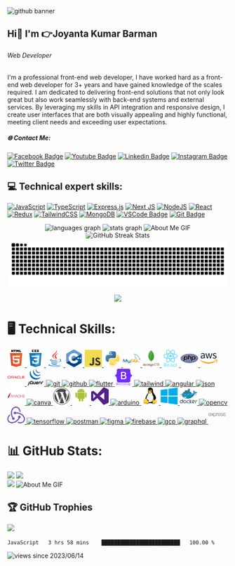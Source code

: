 
<img src="https://media.licdn.com/dms/image/v2/D4D16AQGgEfrIYjxsZw/profile-displaybackgroundimage-shrink_350_1400/profile-displaybackgroundimage-shrink_350_1400/0/1719351548761?e=1730332800&v=beta&t=g-cAowDWQB0EkILy2E1A4LCV5gnYri-QKBFgN4w3XC8" alt="github banner"/>

## Hi👋 I'm 👉Joyanta Kumar Barman

###### Web Developer
<p>I'm a professional front-end web developer, I have worked hard as a front-end web developer for 3+ years and have gained knowledge of the scales required. I am dedicated to delivering front-end solutions that not only look great but also work seamlessly with back-end systems and external services. By leveraging my skills in API integration and responsive design, I create user interfaces that are both visually appealing and highly functional, meeting client needs and exceeding user expectations.</p>

##### 🌐 Contact Me:
<p dir="auto"><a href="https://www.facebook.com/web.joyanta/" rel="nofollow"><img src="https://camo.githubusercontent.com/8ceae4de650f63bd2d9b9a14988510ce0c1437f9c7b34d81e20b7adc5d006dfb/68747470733a2f2f696d672e736869656c64732e696f2f62616467652f46616365626f6f6b2d3138373746323f7374796c653d666f722d7468652d6261646765266c6f676f3d66616365626f6f6b266c6f676f436f6c6f723d7768697465" alt="Facebook Badge" data-canonical-src="https://img.shields.io/badge/Facebook-1877F2?style=for-the-badge&amp;logo=facebook&amp;logoColor=white" style="max-width: 100%;"></a> <a href="https://www.youtube.com/@webbuilderbd" rel="nofollow"><img src="https://camo.githubusercontent.com/94b947e758f767a15576edfb06cc06075d6b62ef7a8946db69c5ce4a2ee830f7/68747470733a2f2f696d672e736869656c64732e696f2f62616467652f596f75547562652d4646303030303f7374796c653d666f722d7468652d6261646765266c6f676f3d796f7574756265266c6f676f436f6c6f723d7768697465" alt="Youtube Badge" data-canonical-src="https://img.shields.io/badge/YouTube-FF0000?style=for-the-badge&amp;logo=youtube&amp;logoColor=white" style="max-width: 100%;"></a> <a href="https://www.linkedin.com/in/web-joyanta/" rel="nofollow"><img src="https://camo.githubusercontent.com/8c0692475a5bfc1d9e7361074bdb648e567cae7b5b40ffd32adae31180b0d7b6/68747470733a2f2f696d672e736869656c64732e696f2f62616467652f4c696e6b6564496e2d3030373742353f7374796c653d666f722d7468652d6261646765266c6f676f3d6c696e6b6564696e266c6f676f436f6c6f723d7768697465" alt="Linkedin Badge" data-canonical-src="https://img.shields.io/badge/LinkedIn-0077B5?style=for-the-badge&amp;logo=linkedin&amp;logoColor=white" style="max-width: 100%;"></a> <a href="https://www.instagram.com/web.joyanta/" rel="nofollow"><img src="https://camo.githubusercontent.com/e2ad860f5db0900ef7a51420220056da4c8545a4cdc46af7f7411649a9c63493/68747470733a2f2f696d672e736869656c64732e696f2f62616467652f496e7374616772616d2d4534343035463f7374796c653d666f722d7468652d6261646765266c6f676f3d696e7374616772616d266c6f676f436f6c6f723d7768697465" alt="Instagram Badge" data-canonical-src="https://img.shields.io/badge/Instagram-E4405F?style=for-the-badge&amp;logo=instagram&amp;logoColor=white" style="max-width: 100%;"></a> <a href="https://x.com/web_joyanta" rel="nofollow"><img src="https://camo.githubusercontent.com/4d663eeba16a2c583c896c0dc81ab4226b8af495f6d0af8b3cc2f2b88854a252/68747470733a2f2f696d672e736869656c64732e696f2f62616467652f547769747465722d3144413146323f7374796c653d666f722d7468652d6261646765266c6f676f3d74776974746572266c6f676f436f6c6f723d7768697465" alt="Twitter Badge" data-canonical-src="https://img.shields.io/badge/Twitter-1DA1F2?style=for-the-badge&amp;logo=twitter&amp;logoColor=white" style="max-width: 100%;"></a></p>

## 💻 Technical expert skills:
<p dir="auto"><a target="_blank" rel="noopener noreferrer nofollow" href="https://camo.githubusercontent.com/29d02b3669d6450d67e043cf5909e740dcb94c1e2306d88ac48b15b4ec55dc65/68747470733a2f2f696d672e736869656c64732e696f2f62616467652f6a6176617363726970742d2532333332333333302e7376673f7374796c653d666f722d7468652d6261646765266c6f676f3d6a617661736372697074266c6f676f436f6c6f723d253233463744463145"><img src="https://camo.githubusercontent.com/29d02b3669d6450d67e043cf5909e740dcb94c1e2306d88ac48b15b4ec55dc65/68747470733a2f2f696d672e736869656c64732e696f2f62616467652f6a6176617363726970742d2532333332333333302e7376673f7374796c653d666f722d7468652d6261646765266c6f676f3d6a617661736372697074266c6f676f436f6c6f723d253233463744463145" alt="JavaScript" data-canonical-src="https://img.shields.io/badge/javascript-%23323330.svg?style=for-the-badge&amp;logo=javascript&amp;logoColor=%23F7DF1E" style="max-width: 100%;"></a> <a target="_blank" rel="noopener noreferrer nofollow" href="https://camo.githubusercontent.com/d4cfec9550517aa67567e29843e3880ebf50bd7eeceafcd3b82875f17c9f564e/68747470733a2f2f696d672e736869656c64732e696f2f62616467652f747970657363726970742d2532333030374143432e7376673f7374796c653d666f722d7468652d6261646765266c6f676f3d74797065736372697074266c6f676f436f6c6f723d7768697465"><img src="https://camo.githubusercontent.com/d4cfec9550517aa67567e29843e3880ebf50bd7eeceafcd3b82875f17c9f564e/68747470733a2f2f696d672e736869656c64732e696f2f62616467652f747970657363726970742d2532333030374143432e7376673f7374796c653d666f722d7468652d6261646765266c6f676f3d74797065736372697074266c6f676f436f6c6f723d7768697465" alt="TypeScript" data-canonical-src="https://img.shields.io/badge/typescript-%23007ACC.svg?style=for-the-badge&amp;logo=typescript&amp;logoColor=white" style="max-width: 100%;"></a>  <a target="_blank" rel="noopener noreferrer nofollow" href="https://camo.githubusercontent.com/e01b1cfdcc52e26519db194c2a7b4b93eafe7a614a0dab69cfe967864a8f1119/68747470733a2f2f696d672e736869656c64732e696f2f62616467652f657870726573732e6a732d2532333430346435392e7376673f7374796c653d666f722d7468652d6261646765266c6f676f3d65787072657373266c6f676f436f6c6f723d253233363144414642"><img src="https://camo.githubusercontent.com/e01b1cfdcc52e26519db194c2a7b4b93eafe7a614a0dab69cfe967864a8f1119/68747470733a2f2f696d672e736869656c64732e696f2f62616467652f657870726573732e6a732d2532333430346435392e7376673f7374796c653d666f722d7468652d6261646765266c6f676f3d65787072657373266c6f676f436f6c6f723d253233363144414642" alt="Express.js" data-canonical-src="https://img.shields.io/badge/express.js-%23404d59.svg?style=for-the-badge&amp;logo=express&amp;logoColor=%2361DAFB" style="max-width: 100%;"></a> <a target="_blank" rel="noopener noreferrer nofollow" href="https://camo.githubusercontent.com/d4ff95c6c85e810b4acfe5dbf01bf2b44680cf75945b21a7e5438c87b473f2c6/68747470733a2f2f696d672e736869656c64732e696f2f62616467652f4e6578742d626c61636b3f7374796c653d666f722d7468652d6261646765266c6f676f3d6e6578742e6a73266c6f676f436f6c6f723d7768697465"><img src="https://camo.githubusercontent.com/d4ff95c6c85e810b4acfe5dbf01bf2b44680cf75945b21a7e5438c87b473f2c6/68747470733a2f2f696d672e736869656c64732e696f2f62616467652f4e6578742d626c61636b3f7374796c653d666f722d7468652d6261646765266c6f676f3d6e6578742e6a73266c6f676f436f6c6f723d7768697465" alt="Next JS" data-canonical-src="https://img.shields.io/badge/Next-black?style=for-the-badge&amp;logo=next.js&amp;logoColor=white" style="max-width: 100%;"></a> <a target="_blank" rel="noopener noreferrer nofollow" href="https://camo.githubusercontent.com/8477a50d7210f0f3bf15fbe5b44809296b75f2101a2927818599d72c8ea72cef/68747470733a2f2f696d672e736869656c64732e696f2f62616467652f6e6f64652e6a732d3644413535463f7374796c653d666f722d7468652d6261646765266c6f676f3d6e6f64652e6a73266c6f676f436f6c6f723d7768697465"><img src="https://camo.githubusercontent.com/8477a50d7210f0f3bf15fbe5b44809296b75f2101a2927818599d72c8ea72cef/68747470733a2f2f696d672e736869656c64732e696f2f62616467652f6e6f64652e6a732d3644413535463f7374796c653d666f722d7468652d6261646765266c6f676f3d6e6f64652e6a73266c6f676f436f6c6f723d7768697465" alt="NodeJS" data-canonical-src="https://img.shields.io/badge/node.js-6DA55F?style=for-the-badge&amp;logo=node.js&amp;logoColor=white" style="max-width: 100%;"></a>  <a target="_blank" rel="noopener noreferrer nofollow" href="https://camo.githubusercontent.com/f93e05694a6f01f2f6a37713a454a942442a5ff2b33083891096a6f7e57842f8/68747470733a2f2f696d672e736869656c64732e696f2f62616467652f72656163742d2532333230323332612e7376673f7374796c653d666f722d7468652d6261646765266c6f676f3d7265616374266c6f676f436f6c6f723d253233363144414642"><img src="https://camo.githubusercontent.com/f93e05694a6f01f2f6a37713a454a942442a5ff2b33083891096a6f7e57842f8/68747470733a2f2f696d672e736869656c64732e696f2f62616467652f72656163742d2532333230323332612e7376673f7374796c653d666f722d7468652d6261646765266c6f676f3d7265616374266c6f676f436f6c6f723d253233363144414642" alt="React" data-canonical-src="https://img.shields.io/badge/react-%2320232a.svg?style=for-the-badge&amp;logo=react&amp;logoColor=%2361DAFB" style="max-width: 100%;"></a> <a target="_blank" rel="noopener noreferrer nofollow" href="https://camo.githubusercontent.com/e295d0d1e6177be7fea7a386b987eb60077135419f901c302c2d1d327528b776/68747470733a2f2f696d672e736869656c64732e696f2f62616467652f72656475782d2532333539336438382e7376673f7374796c653d666f722d7468652d6261646765266c6f676f3d7265647578266c6f676f436f6c6f723d7768697465"><img src="https://camo.githubusercontent.com/e295d0d1e6177be7fea7a386b987eb60077135419f901c302c2d1d327528b776/68747470733a2f2f696d672e736869656c64732e696f2f62616467652f72656475782d2532333539336438382e7376673f7374796c653d666f722d7468652d6261646765266c6f676f3d7265647578266c6f676f436f6c6f723d7768697465" alt="Redux" data-canonical-src="https://img.shields.io/badge/redux-%23593d88.svg?style=for-the-badge&amp;logo=redux&amp;logoColor=white" style="max-width: 100%;"></a> <a target="_blank" rel="noopener noreferrer nofollow" href="https://camo.githubusercontent.com/b2eac0f505dfd05c25acf8c285b5eb346916090126c8836c6cbf9aeb754eac32/68747470733a2f2f696d672e736869656c64732e696f2f62616467652f7461696c77696e646373732d2532333338423241432e7376673f7374796c653d666f722d7468652d6261646765266c6f676f3d7461696c77696e642d637373266c6f676f436f6c6f723d7768697465"><img src="https://camo.githubusercontent.com/b2eac0f505dfd05c25acf8c285b5eb346916090126c8836c6cbf9aeb754eac32/68747470733a2f2f696d672e736869656c64732e696f2f62616467652f7461696c77696e646373732d2532333338423241432e7376673f7374796c653d666f722d7468652d6261646765266c6f676f3d7461696c77696e642d637373266c6f676f436f6c6f723d7768697465" alt="TailwindCSS" data-canonical-src="https://img.shields.io/badge/tailwindcss-%2338B2AC.svg?style=for-the-badge&amp;logo=tailwind-css&amp;logoColor=white" style="max-width: 100%;"></a> <a target="_blank" rel="noopener noreferrer nofollow" href="https://camo.githubusercontent.com/ec9b2bbaccf6915a29050ce24c10cd9b481b0c41b0bf5194add3e69f49a9be3c/68747470733a2f2f696d672e736869656c64732e696f2f62616467652f4d6f6e676f44422d2532333465613934622e7376673f7374796c653d666f722d7468652d6261646765266c6f676f3d6d6f6e676f6462266c6f676f436f6c6f723d7768697465"><img src="https://camo.githubusercontent.com/ec9b2bbaccf6915a29050ce24c10cd9b481b0c41b0bf5194add3e69f49a9be3c/68747470733a2f2f696d672e736869656c64732e696f2f62616467652f4d6f6e676f44422d2532333465613934622e7376673f7374796c653d666f722d7468652d6261646765266c6f676f3d6d6f6e676f6462266c6f676f436f6c6f723d7768697465" alt="MongoDB" data-canonical-src="https://img.shields.io/badge/MongoDB-%234ea94b.svg?style=for-the-badge&amp;logo=mongodb&amp;logoColor=white" style="max-width: 100%;"></a> <a href="#"><img src="https://camo.githubusercontent.com/6d6f020de0139313fce4fb0037bf8a6aed68fa4db7780a549d28a2075c145bce/68747470733a2f2f696d672e736869656c64732e696f2f62616467652f56697375616c5f53747564696f2d3543324439313f7374796c653d666f722d7468652d6261646765266c6f676f3d76697375616c25323073747564696f266c6f676f436f6c6f723d7768697465" alt="VSCode Badge" data-canonical-src="https://img.shields.io/badge/Visual_Studio-5C2D91?style=for-the-badge&amp;logo=visual%20studio&amp;logoColor=white" style="max-width: 100%;"></a> <a href="#"><img src="https://camo.githubusercontent.com/8a6912ffd6e3bba0d696c8803e3ff21a37f24cbca4a3433e23af910250e974ef/68747470733a2f2f696d672e736869656c64732e696f2f62616467652f4769742d4630353033323f7374796c653d666f722d7468652d6261646765266c6f676f3d676974266c6f676f436f6c6f723d7768697465" alt="Git Badge" data-canonical-src="https://img.shields.io/badge/Git-F05032?style=for-the-badge&amp;logo=git&amp;logoColor=white" style="max-width: 100%;"></a></p>

<div align="center">
<img src="https://github-readme-stats.vercel.app/api/top-langs?username=web-joyanta&locale=en&hide_title=false&layout=compact&card_width=320&langs_count=5&theme=dracula&hide_border=false" height="150" alt="languages graph"  />
<img src="https://github-readme-stats.vercel.app/api?username=programming-hero1&hide_title=false&hide_rank=false&show_icons=true&include_all_commits=true&count_private=true&disable_animations=false&theme=dracula&locale=en&hide_border=false" height="150" alt="stats graph" />
<img src="https://github.com/7oSkaaa/7oSkaaa/raw/main/Images/about_me.gif?raw=true" alt="About Me GIF" height="150" data-target="animated-image.originalImage">
</div>


<div align="center">
  <img src="https://streak-stats.demolab.com/?user=web-joyanta" alt="GitHub Streak Stats">
</div>


<img src="https://raw.githubusercontent.com/web-joyanta/web-joyanta/output/snake.svg" alt="Snake animation" />


<!-- ########################################################################################################################################### -->


<!--
**web-joyanta/web-joyanta** is a ✨ _special_ ✨ repository because its `README.md` (this file) appears on your GitHub profile.

Here are some ideas to get you started:

- 🔭 I’m currently working on ...
- 🌱 I’m currently learning ...
- 👯 I’m looking to collaborate on ...
- 🤔 I’m looking for help with ...
- 💬 Ask me about ...
- 📫 How to reach me: ...
- 😄 Pronouns: ...
- ⚡ Fun fact: ...
-->
<p align="center">
<!--   <a href="https://github.com/DenverCoder1/readme-typing-svg"> -->
    <img src="https://readme-typing-svg.herokuapp.com?color=E22FE4&width=380&height=28&lines=Hi👋+I'm+Joyanta+Kumar+Barman..;Front-End+Developer+Ambassador;Open-Source+Enthusiast..;Learning+In+Public..;Empowering+Others;Nice+To+Meet+You+....&center=true"></a></p>
    

    
# 🖥️ Technical Skills: 
<p align="left">
  <a href="https://www.w3schools.com/html/" target="_blank" rel="noreferrer">
    <img src="https://raw.githubusercontent.com/devicons/devicon/master/icons/html5/html5-original-wordmark.svg" alt="html5" width="40" height="40"/>
  </a>
  <a href="https://www.w3schools.com/css/" target="_blank" rel="noreferrer">
    <img src="https://raw.githubusercontent.com/devicons/devicon/master/icons/css3/css3-original-wordmark.svg" alt="css3" width="40" height="40"/>
  </a>
  <a href="https://www.java.com" target="_blank" rel="noreferrer">
    <img src="https://raw.githubusercontent.com/devicons/devicon/master/icons/java/java-original.svg" alt="java" width="40" height="40"/>
  </a>
  <a href="https://www.w3schools.com/cpp/" target="_blank" rel="noreferrer">
    <img src="https://raw.githubusercontent.com/devicons/devicon/master/icons/cplusplus/cplusplus-original.svg" alt="cplusplus" width="40" height="40"/>
  </a>
  <a href="https://developer.mozilla.org/en-US/docs/Web/JavaScript" target="_blank" rel="noreferrer">
    <img src="https://raw.githubusercontent.com/devicons/devicon/master/icons/javascript/javascript-original.svg" alt="javascript" width="40" height="40"/>
  </a>
  <a href="https://www.python.org" target="_blank" rel="noreferrer">
    <img src="https://raw.githubusercontent.com/devicons/devicon/master/icons/python/python-original.svg" alt="python" width="40" height="40"/>
  </a>
  <a href="https://www.mysql.com/" target="_blank" rel="noreferrer">
    <img src="https://raw.githubusercontent.com/devicons/devicon/master/icons/mysql/mysql-original-wordmark.svg" alt="mysql" width="40" height="40"/>
  </a>
  <a href="https://www.mongodb.com/" target="_blank" rel="noreferrer">
    <img src="https://raw.githubusercontent.com/devicons/devicon/master/icons/mongodb/mongodb-original-wordmark.svg" alt="mongodb" width="40" height="40"/>
  </a>
  <a href="https://reactjs.org/" target="_blank" rel="noreferrer">
    <img src="https://raw.githubusercontent.com/devicons/devicon/master/icons/react/react-original-wordmark.svg" alt="react" width="40" height="40"/>
  </a>
  <a href="https://www.php.net" target="_blank" rel="noreferrer">
    <img src="https://raw.githubusercontent.com/devicons/devicon/master/icons/php/php-original.svg" alt="php" width="40" height="40"/>
  </a>
  <a href="https://aws.amazon.com" target="_blank" rel="noreferrer">
    <img src="https://raw.githubusercontent.com/devicons/devicon/master/icons/amazonwebservices/amazonwebservices-original-wordmark.svg" alt="aws" width="40" height="40"/>
  </a>
  <a href="https://www.oracle.com" target="_blank" rel="noreferrer">
    <img src="https://raw.githubusercontent.com/devicons/devicon/master/icons/oracle/oracle-original.svg" alt="oracle" width="40" height="40"/>
  </a>
  <a href="https://jquery.com/" target="_blank" rel="noreferrer">
    <img src="https://raw.githubusercontent.com/devicons/devicon/master/icons/jquery/jquery-original-wordmark.svg" alt="jquery" width="40" height="40"/>
  </a>
  <a href="https://git-scm.com/" target="_blank" rel="noreferrer">
    <img src="https://www.vectorlogo.zone/logos/git-scm/git-scm-icon.svg" alt="git" width="40" height="40"/>
  </a>
  <a href="https://www.github.com" target="_blank" rel="noreferrer">
    <img src="https://www.vectorlogo.zone/logos/github/github-icon.svg" alt="github" width="40" height="40"/>
  </a>
  <a href="https://flutter.dev" target="_blank" rel="noreferrer">
    <img src="https://www.vectorlogo.zone/logos/flutterio/flutterio-icon.svg" alt="flutter" width="40" height="40"/>
  </a>
  <a href="https://getbootstrap.com" target="_blank" rel="noreferrer">
    <img src="https://raw.githubusercontent.com/devicons/devicon/master/icons/bootstrap/bootstrap-plain-wordmark.svg" alt="bootstrap" width="40" height="40"/>
  </a>
  <a href="https://tailwindcss.com/" target="_blank" rel="noreferrer">
    <img src="https://www.vectorlogo.zone/logos/tailwindcss/tailwindcss-icon.svg" alt="tailwind" width="40" height="40"/>
  </a>
  <a href="https://angular.io/" target="_blank" rel="noreferrer">
    <img src="https://angular.io/assets/images/logos/angular/angular.svg" alt="angular" width="40" height="40"/>
  </a>
  <a href="https://www.json.org/" target="_blank" rel="noreferrer">
    <img src="https://www.vectorlogo.zone/logos/json/json-icon.svg" alt="json" width="40" height="40"/>
  </a>
  <a href="https://httpd.apache.org/" target="_blank" rel="noreferrer">
    <img src="https://raw.githubusercontent.com/devicons/devicon/master/icons/apache/apache-original-wordmark.svg" alt="apache" width="40" height="40"/>
  </a>
  <a href="https://www.canva.com/" target="_blank" rel="noreferrer">
    <img src="https://www.vectorlogo.zone/logos/canva/canva-icon.svg" alt="canva" width="40" height="40"/>
  </a>
  <a href="https://wordpress.com/" target="_blank" rel="noreferrer">
    <img src="https://raw.githubusercontent.com/devicons/devicon/master/icons/wordpress/wordpress-plain.svg" alt="wordpress" width="40" height="40"/>
  </a>
  <a href="https://developer.android.com" target="_blank" rel="noreferrer">
    <img src="https://raw.githubusercontent.com/devicons/devicon/master/icons/android/android-original-wordmark.svg" alt="developerandroid" width="40" height="40"/>
  </a>
  <a href="https://code.visualstudio.com/" target="_blank" rel="noreferrer">
    <img src="https://raw.githubusercontent.com/devicons/devicon/master/icons/visualstudio/visualstudio-plain.svg" alt="vscode" width="40" height="40"/>
  </a>
  <a href="https://www.arduino.cc/" target="_blank" rel="noreferrer">
    <img src="https://cdn.worldvectorlogo.com/logos/arduino-1.svg" alt="arduino" width="40" height="40"/>
  </a>
  <a href="https://www.linux.org/" target="_blank" rel="noreferrer">
    <img src="https://raw.githubusercontent.com/devicons/devicon/master/icons/linux/linux-original.svg" alt="linux" width="40" height="40"/>
  </a>
  <a href="https://www.microsoft.com/en-us/windows" target="_blank" rel="noreferrer">
    <img src="https://raw.githubusercontent.com/devicons/devicon/master/icons/windows8/windows8-original.svg" alt="windows" width="40" height="40"/>
  </a>
  <a href="https://www.docker.com/" target="_blank" rel="noreferrer">
    <img src="https://raw.githubusercontent.com/devicons/devicon/master/icons/docker/docker-original-wordmark.svg" alt="docker" width="40" height="40"/>
  </a>
  <a href="https://opencv.org/" target="_blank" rel="noreferrer">
    <img src="https://www.vectorlogo.zone/logos/opencv/opencv-icon.svg" alt="opencv" width="40" height="40"/>
  </a>
  <a href="https://redux.js.org" target="_blank" rel="noreferrer">
    <img src="https://raw.githubusercontent.com/devicons/devicon/master/icons/redux/redux-original.svg" alt="redux" width="40" height="40"/>
  </a>
  <a href="https://www.tensorflow.org" target="_blank" rel="noreferrer">
    <img src="https://www.vectorlogo.zone/logos/tensorflow/tensorflow-icon.svg" alt="tensorflow" width="40" height="40"/>
  </a>
  <a href="https://www.getpostman.com/" target="_blank" rel="noreferrer">
    <img src="https://www.vectorlogo.zone/logos/getpostman/getpostman-icon.svg" alt="postman" width="40" height="40"/>
  </a>
  <a href="https://www.figma.com/" target="_blank" rel="noreferrer">
    <img src="https://www.vectorlogo.zone/logos/figma/figma-icon.svg" alt="figma" width="40" height="40"/>
  </a>
  <a href="https://firebase.google.com/" target="_blank" rel="noreferrer">
    <img src="https://www.vectorlogo.zone/logos/firebase/firebase-icon.svg" alt="firebase" width="40" height="40"/>
  </a>
  <a href="https://cloud.google.com" target="_blank" rel="noreferrer">
    <img src="https://www.vectorlogo.zone/logos/google_cloud/google_cloud-icon.svg" alt="gcp" width="40" height="40"/>
  </a>
  <a href="https://graphql.org" target="_blank" rel="noreferrer">
    <img src="https://www.vectorlogo.zone/logos/graphql/graphql-icon.svg" alt="graphql" width="40" height="40"/>
  </a>
    <a href="https://expressjs.com/" target="_blank" rel="noreferrer">
    <img src="https://raw.githubusercontent.com/devicons/devicon/master/icons/express/express-original-wordmark.svg" alt="express" width="40" height="40"/>
  </a>
</p>

# 📊 GitHub Stats:
![](https://github-readme-stats.vercel.app/api/top-langs/?username=web-joyanta&theme=radical&border=false&include_all_commits=true&count_private=true&layout=compact)
![](https://github-readme-stats.vercel.app/api?username=web-joyanta&theme=radical&_border=false&include_all_commits=true&count_private=true)<br/>
![](https://github-readme-streak-stats.herokuapp.com/?user=web-joyanta&theme=radical&hide_border=false)
<img src="https://github.com/7oSkaaa/7oSkaaa/blob/main/Images/about_me.gif?raw=true" alt="About Me GIF" width="180px">
<br/>
## 🏆 GitHub Trophies
![](https://github-profile-trophy.vercel.app/?username=web-joyanta&theme=radical&no-frame=false&no-bg=true&margin-w=4)
<!--START_SECTION:waka-->

```text
JavaScript   3 hrs 58 mins    █████████████████████████   100.00 %
```
<!--END_SECTION:waka-->
![views since 2023/06/14](https://visitor-badge-deno.deno.dev/web-joyanta.web-joyanta.svg)










